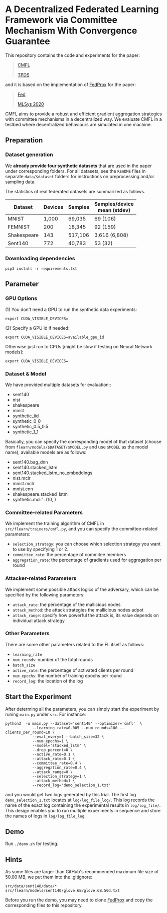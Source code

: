# A Decentralized Federated Learning Framework via Committee Mechanism With Convergence Guarantee

This repository contains the code and experiments for the paper:

> [CMFL](https://ieeexplore.ieee.org/abstract/document/9870745?casa_token=gEqc81UzNrsAAAAA:PtMEuUuYXi68Vz2A2NxECkyIqdpo9tdfktLn94bzbfauc15zpck4HJblFD0EpUK5UNOazobOFJ6U)
>
> [TPDS](https://ieeexplore.ieee.org/xpl/RecentIssue.jsp?punumber=71)

and it is based on the implementation of [FedProx](https://github.com/litian96/FedProx) for the paper:

> [Fed](https://arxiv.org/abs/1812.06127)
>
> [MLSys 2020](https://mlsys.org/)

CMFL aims to provide a robust and efficient gradient aggregation strategies with committee mechanisms in a decentralized way. We evaluate CMFL in a testbed where decentralized behaviours are simulated in one machine.

## Preparation

### Dataset generation

We **already provide four synthetic datasets** that are used in the paper under corresponding folders. For all datasets, see the `README` files in separate `data/$dataset` folders for instructions on preprocessing and/or sampling data.

The statistics of real federated datasets are summarized as follows.

<center>

| Dataset     | Devices | Samples | Samples/device <br> mean (stdev) |
| ----------- | ------- | ------- | -------------------------------- |
| MNIST       | 1,000   | 69,035  | 69 (106)                         |
| FEMNIST     | 200     | 18,345  | 92 (159)                         |
| Shakespeare | 143     | 517,106 | 3,616 (6,808)                    |
| Sent140     | 772     | 40,783  | 53 (32)                          |

</center>

### Downloading dependencies

```
pip3 install -r requirements.txt
```

## Parameter

### GPU Options

(1) You don't need a GPU to run the synthetic data experiments:

```
export CUDA_VISIBLE_DEVICES=
```

(2) Specify a GPU id if needed:

```
export CUDA_VISIBLE_DEVICES=available_gpu_id
```

Otherwise just run to CPUs [might be slow if testing on Neural Network models]:

```
export CUDA_VISIBLE_DEVICES=
```

### Dataset & Model

We have provided multiple datasets for evaluation:: 

* sent140 
* nist 
* shakespeare 
* mnist 
* synthetic_iid 
* synthetic_0_0 
* synthetic_0.5_0.5 
* synthetic_1_1

Basically, you can specify the corresponding model of that dataset (choose from `flearn/models/$DATASET/$MODEL.py` and use `$MODEL` as the model name), available models are as follows:

* sent140.bag_dnn
* sent140.stacked_lstm
* sent140.stacked_lstm_no_embeddings
* nist.mclr
* mnist.mclr
* mnist.cnn
* shakespeare.stacked_lstm
* synthetic.mclr': (10, ) 

### Committee-related Parameters

We implement the training algorithm of CMFL in `src/flearn/trainers/cmfl.py`, and you can specify the committee-related parameters:

* `selection_strategy`: you can choose which selection strategy you want to use by specifying 1 or 2.
* `committee_rate`: the percentage of commitee members 
* `aggregation_rate`: the percentage of gradients used for aggregation per round

### Attacker-related Parameters

We implement some possible attack logics of the adversary, which can be specified by the following parameters:

* `attack_rate`: the percentage of the mallicious nodes
* `attack_method`: the attack strategies the mallicious nodes adpot
* `attack_range`: specify how powerful the attack is, its value depends on individual attack strategy

### Other Parameters

There are some other parameters related to the FL itself as follows:

* `learning_rate`
* `num_rounds`: number of the total rounds
* `batch_size`
* `active_rate`: the percentage of activated clients per round
* `num_epochs`: the number of training epochs per round 
* `record_log`: the location of the log

## Start the Experiment

After determing all the parameters, you can simply start the experiment by runing `main.py` under `src`. For instance:

```
python3  -u main.py --dataset='sent140' --optimizer='cmfl'  \
            --learning_rate=0.005 --num_rounds=100 --clients_per_round=10 \
            --eval_every=1 --batch_size=32 \
            --num_epochs=1 \
            --model='stacked_lstm' \
            --drop_percent=0 \
            --active_rate=0.1 \
            --attack_rate=0.1 \
            --committee_rate=0.4 \
            --aggregation_rate=0.4 \
            --attack_range=0 \
            --selection_strategy=1 \
            --attack_method=1 \
            --record_log='demo_selection_1.txt'
```

and you would get two logs generated by this trial. The first log `demo_selection_1.txt` locates at `log/log_file_log/`. This log records the name of the exact log containing the experimental results in `log/log_file/`. This design enables you to run multiple experiments in sequence and store the names of logs in `log/log_file_log`.

## Demo

Run `./demo.sh` for testing.

## Hints

As some files are larger than GitHub's recommended maximum file size of 50.00 MB, we put them into the .gitignore:

```
src/data/sent140/data/*
src/flearn/models/sent140/glove.6B/glove.6B.50d.txt
```

Before you run the demo, you may need to clone [FedProx](https://github.com/litian96/FedProx) and copy the corresponding files to this repository.


